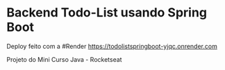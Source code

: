 ﻿# Backend Todo-List usando Spring Boot
Deploy feito com a #Render 
https://todolistspringboot-yjqc.onrender.com

Projeto do Mini Curso Java - Rocketseat
